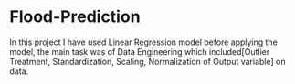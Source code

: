 # Flood-Prediction
In this project I have used Linear Regression model before applying the model, the main task was of Data Engineering which included[Outlier Treatment, Standardization, Scaling, Normalization of Output variable] on data.
